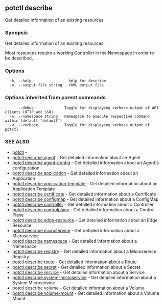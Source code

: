 ## potctl describe

Get detailed information of an existing resources

### Synopsis

Get detailed information of an existing resources.
 
Most resources require a working Controller in the Namespace in order to be described.

### Options

```
  -h, --help                 help for describe
  -o, --output-file string   YAML output file
```

### Options inherited from parent commands

```
      --debug              Toggle for displaying verbose output of API clients (HTTP and SSH)
  -n, --namespace string   Namespace to execute respective command within (default "default")
  -v, --verbose            Toggle for displaying verbose output of potctl
```

### SEE ALSO

* [potctl](potctl.md)	 - 
* [potctl describe agent](potctl_describe_agent.md)	 - Get detailed information about an Agent
* [potctl describe agent-config](potctl_describe_agent-config.md)	 - Get detailed information about an Agent's configuration
* [potctl describe application](potctl_describe_application.md)	 - Get detailed information about an Application
* [potctl describe application-template](potctl_describe_application-template.md)	 - Get detailed information about an Application Template
* [potctl describe certificate](potctl_describe_certificate.md)	 - Get detailed information about a Certificate
* [potctl describe configmap](potctl_describe_configmap.md)	 - Get detailed information about a ConfigMap
* [potctl describe controller](potctl_describe_controller.md)	 - Get detailed information about a Controller
* [potctl describe controlplane](potctl_describe_controlplane.md)	 - Get detailed information about a Control Plane
* [potctl describe edge-resource](potctl_describe_edge-resource.md)	 - Get detailed information about an Edge Resource
* [potctl describe microservice](potctl_describe_microservice.md)	 - Get detailed information about a Microservice
* [potctl describe namespace](potctl_describe_namespace.md)	 - Get detailed information about a Namespace
* [potctl describe registry](potctl_describe_registry.md)	 - Get detailed information about a Microservice Registry
* [potctl describe route](potctl_describe_route.md)	 - Get detailed information about a Route
* [potctl describe secret](potctl_describe_secret.md)	 - Get detailed information about a Secret
* [potctl describe service](potctl_describe_service.md)	 - Get detailed information about a Service
* [potctl describe system-microservice](potctl_describe_system-microservice.md)	 - Get detailed information about a System Microservice
* [potctl describe volume](potctl_describe_volume.md)	 - Get detailed information about a Volume
* [potctl describe volume-mount](potctl_describe_volume-mount.md)	 - Get detailed information about a Volume Mount


